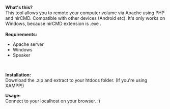 <b>What's this?</b><br>
This tool allows you to remote your computer volume via Apache using PHP and nirCMD. Compatible with other devices (Android etc). It's only works on Windows, because nirCMD extension is .exe .
<br><br>
<b>Requirements:</b><br>
- Apache server
- Windows
- Speaker
<br>


<b>Installation:</b><br>
Download the .zip and extract to your htdocs folder. (If you're using XAMPP!)

<b>Usage:</b><br>
Connect to your localhost on your browser. :)


